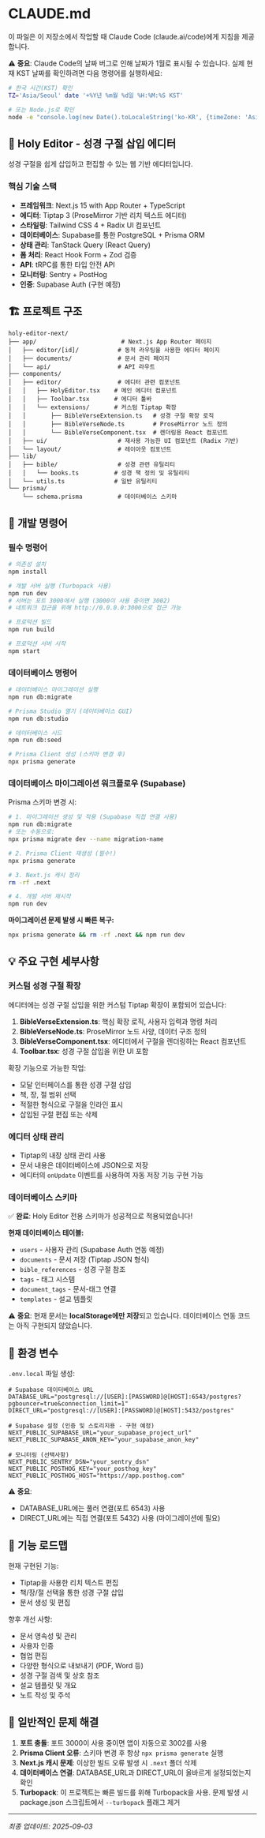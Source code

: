 # CLAUDE.md

이 파일은 이 저장소에서 작업할 때 Claude Code (claude.ai/code)에게 지침을 제공합니다.

⚠️ **중요**: Claude Code의 날짜 버그로 인해 날짜가 1월로 표시될 수 있습니다. 
실제 현재 KST 날짜를 확인하려면 다음 명령어를 실행하세요:
```bash
# 한국 시간(KST) 확인
TZ='Asia/Seoul' date '+%Y년 %m월 %d일 %H:%M:%S KST'

# 또는 Node.js로 확인
node -e "console.log(new Date().toLocaleString('ko-KR', {timeZone: 'Asia/Seoul', year: 'numeric', month: 'long', day: 'numeric', hour: '2-digit', minute: '2-digit'}))"
```

## 📖 Holy Editor - 성경 구절 삽입 에디터

성경 구절을 쉽게 삽입하고 편집할 수 있는 웹 기반 에디터입니다.

### 핵심 기술 스택
- **프레임워크**: Next.js 15 with App Router + TypeScript
- **에디터**: Tiptap 3 (ProseMirror 기반 리치 텍스트 에디터)
- **스타일링**: Tailwind CSS 4 + Radix UI 컴포넌트
- **데이터베이스**: Supabase를 통한 PostgreSQL + Prisma ORM
- **상태 관리**: TanStack Query (React Query)
- **폼 처리**: React Hook Form + Zod 검증
- **API**: tRPC를 통한 타입 안전 API
- **모니터링**: Sentry + PostHog
- **인증**: Supabase Auth (구현 예정)

## 🏗️ 프로젝트 구조

```
holy-editor-next/
├── app/                        # Next.js App Router 페이지
│   ├── editor/[id]/           # 동적 라우팅을 사용한 에디터 페이지
│   ├── documents/             # 문서 관리 페이지
│   └── api/                   # API 라우트
├── components/
│   ├── editor/                # 에디터 관련 컴포넌트
│   │   ├── HolyEditor.tsx    # 메인 에디터 컴포넌트
│   │   ├── Toolbar.tsx       # 에디터 툴바
│   │   └── extensions/       # 커스텀 Tiptap 확장
│   │       ├── BibleVerseExtension.ts   # 성경 구절 확장 로직
│   │       ├── BibleVerseNode.ts        # ProseMirror 노드 정의
│   │       └── BibleVerseComponent.tsx  # 렌더링용 React 컴포넌트
│   ├── ui/                    # 재사용 가능한 UI 컴포넌트 (Radix 기반)
│   └── layout/                # 레이아웃 컴포넌트
├── lib/
│   ├── bible/                 # 성경 관련 유틸리티
│   │   └── books.ts          # 성경 책 정의 및 유틸리티
│   └── utils.ts              # 일반 유틸리티
└── prisma/
    └── schema.prisma          # 데이터베이스 스키마

```

## 🚀 개발 명령어

### 필수 명령어
```bash
# 의존성 설치
npm install

# 개발 서버 실행 (Turbopack 사용)
npm run dev
# 서버는 포트 3000에서 실행 (3000이 사용 중이면 3002)
# 네트워크 접근을 위해 http://0.0.0.0:3000으로 접근 가능

# 프로덕션 빌드
npm run build

# 프로덕션 서버 시작
npm start
```

### 데이터베이스 명령어
```bash
# 데이터베이스 마이그레이션 실행
npm run db:migrate

# Prisma Studio 열기 (데이터베이스 GUI)
npm run db:studio

# 데이터베이스 시드
npm run db:seed

# Prisma Client 생성 (스키마 변경 후)
npx prisma generate
```

### 데이터베이스 마이그레이션 워크플로우 (Supabase)
Prisma 스키마 변경 시:
```bash
# 1. 마이그레이션 생성 및 적용 (Supabase 직접 연결 사용)
npm run db:migrate
# 또는 수동으로:
npx prisma migrate dev --name migration-name

# 2. Prisma Client 재생성 (필수!)
npx prisma generate

# 3. Next.js 캐시 정리
rm -rf .next

# 4. 개발 서버 재시작
npm run dev
```

**마이그레이션 문제 발생 시 빠른 복구:**
```bash
npx prisma generate && rm -rf .next && npm run dev
```

## 💡 주요 구현 세부사항

### 커스텀 성경 구절 확장
에디터에는 성경 구절 삽입을 위한 커스텀 Tiptap 확장이 포함되어 있습니다:

1. **BibleVerseExtension.ts**: 핵심 확장 로직, 사용자 입력과 명령 처리
2. **BibleVerseNode.ts**: ProseMirror 노드 사양, 데이터 구조 정의
3. **BibleVerseComponent.tsx**: 에디터에서 구절을 렌더링하는 React 컴포넌트
4. **Toolbar.tsx**: 성경 구절 삽입을 위한 UI 포함

확장 기능으로 가능한 작업:
- 모달 인터페이스를 통한 성경 구절 삽입
- 책, 장, 절 범위 선택
- 적절한 형식으로 구절을 인라인 표시
- 삽입된 구절 편집 또는 삭제

### 에디터 상태 관리
- Tiptap의 내장 상태 관리 사용
- 문서 내용은 데이터베이스에 JSON으로 저장
- 에디터의 `onUpdate` 이벤트를 사용하여 자동 저장 기능 구현 가능

### 데이터베이스 스키마
✅ **완료**: Holy Editor 전용 스키마가 성공적으로 적용되었습니다!

**현재 데이터베이스 테이블:**
- `users` - 사용자 관리 (Supabase Auth 연동 예정)
- `documents` - 문서 저장 (Tiptap JSON 형식)
- `bible_references` - 성경 구절 참조
- `tags` - 태그 시스템
- `document_tags` - 문서-태그 연결
- `templates` - 설교 템플릿

⚠️ **중요**: 현재 문서는 **localStorage에만 저장**되고 있습니다. 
데이터베이스 연동 코드는 아직 구현되지 않았습니다.

## 🔧 환경 변수

`.env.local` 파일 생성:
```env
# Supabase 데이터베이스 URL
DATABASE_URL="postgresql://[USER]:[PASSWORD]@[HOST]:6543/postgres?pgbouncer=true&connection_limit=1"
DIRECT_URL="postgresql://[USER]:[PASSWORD]@[HOST]:5432/postgres"

# Supabase 설정 (인증 및 스토리지용 - 구현 예정)
NEXT_PUBLIC_SUPABASE_URL="your_supabase_project_url"
NEXT_PUBLIC_SUPABASE_ANON_KEY="your_supabase_anon_key"

# 모니터링 (선택사항)
NEXT_PUBLIC_SENTRY_DSN="your_sentry_dsn"
NEXT_PUBLIC_POSTHOG_KEY="your_posthog_key"
NEXT_PUBLIC_POSTHOG_HOST="https://app.posthog.com"
```

⚠️ **중요**: 
- DATABASE_URL에는 풀러 연결(포트 6543) 사용
- DIRECT_URL에는 직접 연결(포트 5432) 사용 (마이그레이션에 필요)

## 🎯 기능 로드맵

현재 구현된 기능:
- Tiptap을 사용한 리치 텍스트 편집
- 책/장/절 선택을 통한 성경 구절 삽입
- 문서 생성 및 편집

향후 개선 사항:
- 문서 영속성 및 관리
- 사용자 인증
- 협업 편집
- 다양한 형식으로 내보내기 (PDF, Word 등)
- 성경 구절 검색 및 상호 참조
- 설교 템플릿 및 개요
- 노트 작성 및 주석

## 🐛 일반적인 문제 해결

1. **포트 충돌**: 포트 3000이 사용 중이면 앱이 자동으로 3002를 사용
2. **Prisma Client 오류**: 스키마 변경 후 항상 `npx prisma generate` 실행
3. **Next.js 캐시 문제**: 이상한 빌드 오류 발생 시 `.next` 폴더 삭제
4. **데이터베이스 연결**: DATABASE_URL과 DIRECT_URL이 올바르게 설정되었는지 확인
5. **Turbopack**: 이 프로젝트는 빠른 빌드를 위해 Turbopack을 사용. 문제 발생 시 package.json 스크립트에서 `--turbopack` 플래그 제거

---
*최종 업데이트: 2025-09-03*